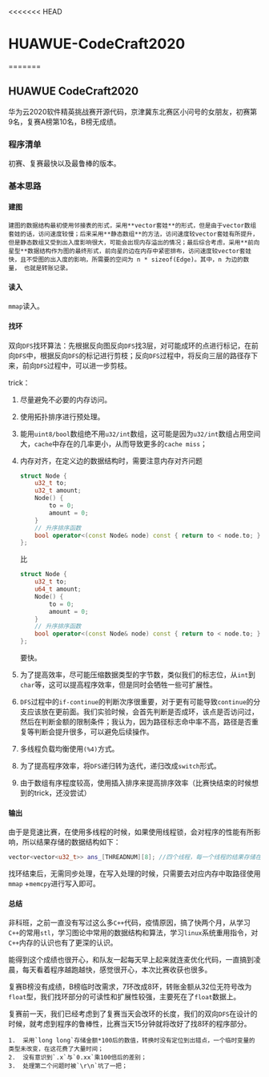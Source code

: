 <<<<<<< HEAD
# HUAWUE-CodeCraft2020
=======
## HUAWUE CodeCraft2020

华为云2020软件精英挑战赛开源代码，京津冀东北赛区小问号的女朋友，初赛第9名，复赛A榜第10名，B榜无成绩。

### 程序清单

初赛、复赛最快以及最鲁棒的版本。

### 基本思路

#### 建图

 	建图的数据结构最初使用邻接表的形式，采用**vector套娃**的形式，但是由于vector数组套娃的话，访问速度较慢；后来采用**静态数组**的方法，访问速度较vector套娃有所提升，但是静态数组又受到出入度影响很大，可能会出现内存溢出的情况；最后综合考虑，采用**前向星型**数据结构作为图的最终形式，前向星的边在内存中紧密排布，访问速度较vector套娃快，且不受图的出入度的影响，所需要的空间为 n * sizeof(Edge)。其中，n 为边的数量， 也就是转账记录。

#### 读入

`mmap`读入。

#### 找环

​	双向`DFS`找环算法：先根据反向图反向`DFS`找3层，对可能成环的点进行标记，在前向`DFS`中，根据反向`DFS`的标记进行剪枝；反向`DFS`过程中，将反向三层的路径存下来，前向`DFS`过程中，可以进一步剪枝。

trick：

1. 尽量避免不必要的内存访问。
2. 使用拓扑排序进行预处理。

2. 能用`uint8/bool`数组绝不用`u32/int`数组，这可能是因为`u32/int`数组占用空间大，`cache`中存在的几率更小，从而导致更多的`cache miss`；

3. 内存对齐，在定义边的数据结构时，需要注意内存对齐问题

   ```c++
   struct Node {
       u32_t to;
       u32_t amount;
       Node() {
           to = 0;
           amount = 0;
       }
       // 升序排序函数
       bool operator<(const Node& node) const { return to < node.to; }
   };
   ```

   比

   ```c++
   struct Node {
       u32_t to;
       u64_t amount;
       Node() {
           to = 0;
           amount = 0;
       }
       // 升序排序函数
       bool operator<(const Node& node) const { return to < node.to; }
   };
   ```

   要快。

4.  为了提高效率，尽可能压缩数据类型的字节数，类似我们的标志位，从`int`到`char`等，这可以提高程序效率，但是同时会牺牲一些可扩展性。

5. `DFS`过程中的`if-continue`的判断次序很重要，对于更有可能导致`continue`的分支应该放在更前面。我们实验时候，会首先判断是否成环，该点是否访问过，然后在判断金额的限制条件；我认为，因为路径标志命中率不高，路径是否重复等判断会提升很多，可以避免后续操作。
6. 多线程负载均衡使用`(%4)`方式。
7. 为了提高程序效率，将`DFS`递归转为迭代，递归改成`switch`形式。
8. 由于数组有序程度较高，使用插入排序来提高排序效率（比赛快结束的时候想到的trick，还没尝试）

#### 输出

​	由于是竞速比赛，在使用多线程的时候，如果使用线程锁，会对程序的性能有所影响，所以结果存储的数据结构如下：

```c++
vector<vector<u32_t>> ans_[THREADNUM][8]; //四个线程，每一个线程的结果存储在vector<Path> [8]中
```

​	找环结束后，无需同步处理，在写入处理的时候，只需要去对应内存中取路径使用`mmap` +`memcpy`进行写入即可。

#### 总结

​	非科班，之前一直没有写过这么多`C++`代码，疫情原因，搞了快两个月，从学习`C++`的常用`stl`，学习图论中常用的数据结构和算法，学习`linux`系统重用指令，对`C++`内存的认识也有了更深的认识。

​	能得到这个成绩也很开心，和队友一起每天早上起来就连麦优化代码，一直搞到凌晨，每天看着程序越跑越快，感觉很开心，本次比赛收获也很多。

​	复赛B榜没有成绩，B榜临时改需求，7环改成8环，转账金额从32位无符号改为`float`型，我们找环部分的可读性和扩展性较强，主要死在了`float`数据上。

​	复赛前一天，我们已经考虑到了复赛当天会改环的长度，我们的双向`DFS`在设计的时候，就考虑到程序的鲁棒性，比赛当天15分钟就将改好了找8环的程序部分。

  	1.  采用`long long`存储金额*100后的数值，转换时没有定位到出错点，一个临时变量的类型未改变，在这花费了大量时间；
  	2.  没有意识到`.x`与`0.xx`乘100倍后的差别；
  	3.  处理第二个问题时被`\r\n`坑了一把；